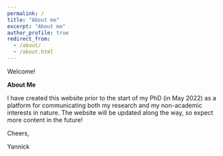 ```yaml
---
permalink: /
title: "About me"
excerpt: "About me"
author_profile: true
redirect_from: 
  - /about/
  - /about.html
---
```


Welcome! 

**About Me**

I have created this website prior to the start of my PhD (in May 2022) as a platform for communicating both my research and my non-academic interests in nature. The website will be updated along the way, so expect more content in the future!

Cheers,

Yannick

